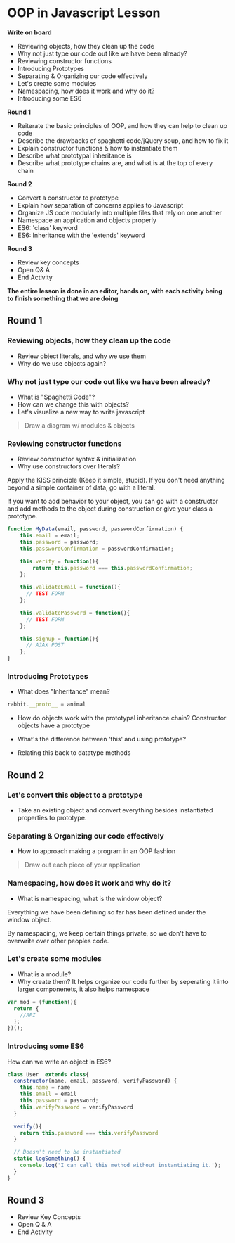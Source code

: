 # OOP in Javascript Lesson

**Write on board**
- Reviewing objects, how they clean up the code
- Why not just type our code out like we have been already?
- Reviewing constructor functions
- Introducing Prototypes
- Separating & Organizing our code effectively
- Let's create some modules
- Namespacing, how does it work and why do it?
- Introducing some ES6

**Round 1**
- Reiterate the basic principles of OOP, and how they can help to clean up code
- Describe the drawbacks of spaghetti code/jQuery soup, and how to fix it
- Explain constructor functions & how to instantiate them
- Describe what prototypal inheritance is
- Describe what prototype chains are, and what is at the top of every chain

**Round 2**
- Convert a constructor to prototype
- Explain how separation of concerns applies to Javascript
- Organize JS code modularly into multiple files that rely on one another
- Namespace an application and objects properly
- ES6: 'class' keyword
- ES6: Inheritance with the 'extends' keyword

**Round 3**
- Review key concepts
- Open Q& A
- End Activity

**The entire lesson is done in an editor, hands on,  with each activity being to finish something that we are doing**

## Round 1

### Reviewing objects, how they clean up the code
- Review object literals, and why we use them
- Why do we use objects again?

### Why not just type our code out like we have been already?
- What is "Spaghetti Code"?
- How can we change this with objects?
- Let's visualize a new way to write javascript  
> Draw a diagram w/ modules & objects

### Reviewing constructor functions  
- Review constructor syntax & initialization
- Why use constructors over literals?  

Apply the KISS principle (Keep it simple, stupid). If you don't need anything beyond a simple container of data, go with a literal.

If you want to add behavior to your object, you can go with a constructor and add methods to the object during construction or give your class a prototype.

``` Javascript
function MyData(email, password, passwordConfirmation) {
    this.email = email;
    this.password = password;
    this.passwordConfirmation = passwordConfirmation;

    this.verify = function(){
        return this.password === this.passwordConfirmation;
    };

    this.validateEmail = function(){
      // TEST FORM
    };

    this.validatePassword = function(){
      // TEST FORM
    };

    this.signup = function(){
      // AJAX POST
    };
}
```

### Introducing Prototypes  
- What does "Inheritance" mean?

```Javascript
rabbit.__proto__ = animal 
```
- How do objects work with the prototypal inheritance chain?
Constructor objects have a prototype 

- What's the difference between 'this' and using prototype?
- Relating this back to datatype methods

## Round 2

### Let's convert this object to a prototype
- Take an existing object and convert everything besides instantiated properties to prototype.

### Separating & Organizing our code effectively
- How to approach making a program in an OOP fashion  

> Draw out each piece of your application  

### Namespacing, how does it work and why do it?
- What is namespacing, what is the window object?

Everything we have been defining so far has been defined under the window object.

By namespacing, we keep certain things private, so we don't have to overwrite over other peoples code.

### Let's create some modules
- What is a module?
- Why create them?
It helps organize our code further by seperating it into larger componenets, it also helps namespace

``` Javascript
var mod = (function(){
  return {
    //API
  };
})();
```

### Introducing some ES6

How can we write an object in ES6?

```javascript
class User  extends class{
  constructor(name, email, password, verifyPassword) {
    this.name = name
    this.email = email
    this.password = password;
    this.verifyPassword = verifyPassword
  }

  verify(){
    return this.password === this.verifyPassword
  }

  // Doesn't need to be instantiated
  static logSomething() {
    console.log('I can call this method without instantiating it.');
  }
}

```

## Round 3
- Review Key Concepts
- Open Q & A
- End Activity
